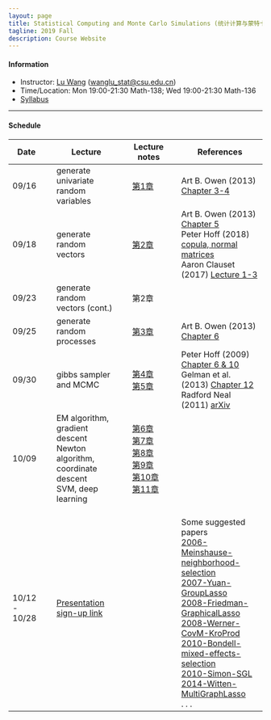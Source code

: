 ```yaml
---
layout: page
title: Statistical Computing and Monte Carlo Simulations (统计计算与蒙特卡洛模拟)
tagline: 2019 Fall
description: Course Website
---
```


#### Information
* Instructor: [Lu Wang](http://faculty.csu.edu.cn/wanglu) (wanglu_stat@csu.edu.cn)
* Time/Location: Mon 19:00-21:30 Math-138; Wed 19:00-21:30 Math-136
* [Syllabus](Lectures/syllabus.pdf)

---
#### Schedule

| Date | | Lecture | |  Lecture notes  | | References |
|---------------|---|--------------------------------|---|----------|---|--------------------------------------------|
| 09/16 || generate univariate random variables ||  [第1章](Lectures/random_generator_online.pdf) || Art B. Owen (2013) [Chapter 3-4](https://statweb.stanford.edu/~owen/mc/) |
| 09/18 || generate random vectors   ||  [第2章](Lectures/random_vector_online.pdf) || Art B. Owen (2013) [Chapter 5](https://statweb.stanford.edu/~owen/mc/) <br> Peter Hoff (2018) [copula, normal matrices](http://www2.stat.duke.edu/~pdh10/Teaching/832/Notes/) <br> Aaron Clauset (2017) [Lecture 1-3](http://tuvalu.santafe.edu/~aaronc/courses/5352/) |
| 09/23 || generate random vectors (cont.)  || 第2章 ||  |
| 09/25 || generate random processes  || [第3章](Lectures/generate_process_online.pdf) || Art B. Owen (2013) [Chapter 6](https://statweb.stanford.edu/~owen/mc/) |
| 09/30 || gibbs sampler and MCMC  || [第4章](Lectures/gibbs_sampler.pdf) <br> [第5章](Lectures/Metropolis-Hastings_online.pdf) || Peter Hoff (2009) [Chapter 6 & 10](https://www.springer.com/gp/book/9780387922997) <br> Gelman et al. (2013) [Chapter 12](https://www.taylorfrancis.com/books/9780429113079) <br> Radford Neal (2011) [arXiv](https://arxiv.org/abs/1206.1901) |
| 10/09 || EM algorithm, gradient descent <br> Newton algorithm, coordinate descent <br> SVM, deep learning  || [第6章](Lectures/EM_algorithm.pdf) <br> [第7章](Lectures/gradient_descent.pdf) <br> [第8章](Lectures/newton_raphson.pdf) <br> [第9章](Lectures/coord_descent_online.pdf) <br> [第10章](Lectures/SVM_KKT_online.pdf) <br> [第11章](Lectures/deep-learning.pdf)||  |
| 10/12 - 10/28 ||  [Presentation sign-up link](https://docs.qq.com/sheet/DRHdUU1hIeVB5Z2ln?c=B32A0A0)  ||  || <br> Some suggested papers <br> [2006-Meinshause-neighborhood-selection](Papers/2006-Meinshausen-neighborhood-selection.pdf) <br> [2007-Yuan-GroupLasso](Papers/2007-Yuan-GroupLasso.pdf) <br> [2008-Friedman-GraphicalLasso](Papers/2008-Friedman-GraphicalLasso.pdf) <br> [2008-Werner-CovM-KroProd](Papers/2008-Werner-CovM-KroProd.pdf) <br> [2010-Bondell-mixed-effects-selection](Papers/2010-Bondell-LMMsel.pdf) <br> [2010-Simon-SGL](Papers/2010-Simon-SGLpaper.pdf) <br> [2014-Witten-MultiGraphLasso](Papers/2014-Witten-TwoGaussNet.pdf) <br> . . . |

